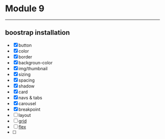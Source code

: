 # Module 9

------------------------------------
boostrap installation
-----------------------------------
- [x] button
- [x] color
- [x] border
- [x] backgroun-color
- [x] img/thumbnail
- [x] sizing
- [x] spacing
- [x] shadow
- [x] card
- [x] navs & tabs
- [x] carousel
- [x] breakpoint
- [ ] layout
- [ ] [grid](https://getbootstrap.com/docs/5.0/layout/grid/)
- [ ] [flex](https://getbootstrap.com/docs/5.0/utilities/flex/)
- [ ]